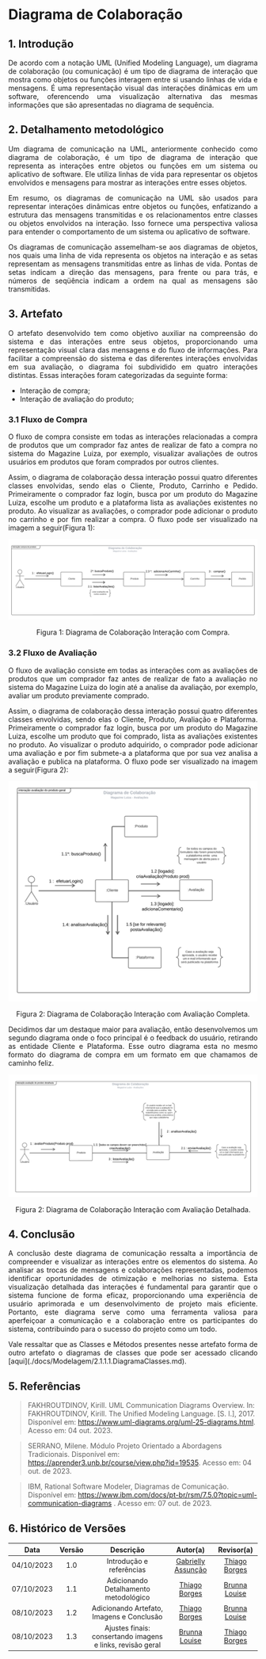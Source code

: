 # Diagrama de Colaboração

## 1. Introdução

<p align="justify">
De acordo com a notação UML (Unified Modeling Language), um diagrama de colaboração (ou comunicação) é um tipo de diagrama de interação que mostra como objetos ou funções interagem entre si usando linhas de vida e mensagens. É uma representação visual das interações dinâmicas em um software, oferencendo uma visualização alternativa das mesmas informações que são apresentadas no diagrama de sequência.
</p>

## 2. Detalhamento metodológico
<p align="justify">
Um diagrama de comunicação na UML, anteriormente conhecido como diagrama de colaboração, é um tipo de diagrama de interação que representa as interações entre objetos ou funções em um sistema ou aplicativo de software. Ele utiliza linhas de vida para representar os objetos envolvidos e mensagens para mostrar as interações entre esses objetos.
</p>

<p align="justify">
Em resumo, os diagramas de comunicação na UML são usados para representar interações dinâmicas entre objetos ou funções, enfatizando a estrutura das mensagens transmitidas e os relacionamentos entre classes ou objetos envolvidos na interação. Isso fornece uma perspectiva valiosa para entender o comportamento de um sistema ou aplicativo de software.
</p>

<p align="justify">
Os diagramas de comunicação assemelham-se aos diagramas de objetos, nos quais uma linha de vida representa os objetos na interação e as setas representam as mensagens transmitidas entre as linhas de vida. Pontas de setas indicam a direção das mensagens, para frente ou para trás, e números de seqüência indicam a ordem na qual as mensagens são transmitidas.
</p>

## 3. Artefato

<p align="justify">
O artefato desenvolvido tem como objetivo auxiliar na compreensão do sistema e das interações entre seus objetos, proporcionando uma representação visual clara das mensagens e do fluxo de informações. Para facilitar a compreensão do sistema e das diferentes interações envolvidas em sua avaliação, o diagrama foi subdividido em quatro interações distintas. Essas interações foram categorizadas da seguinte forma:
</p>
<ul>
<li>Interação de compra;</li>
<li>Interação de avaliação do produto;</li>
</ul>

### 3.1 Fluxo de Compra

<p align="justify">
O fluxo de compra consiste em todas as interações relacionadas a compra de produtos que um comprador faz antes de realizar de fato a compra no sistema do Magazine Luiza, por exemplo, visualizar avaliações de outros usuários em produtos que foram comprados por outros clientes.
</p>

<p align="justify">
Assim, o diagrama de colaboração dessa interação possui quatro diferentes classes envolvidas, sendo elas o Cliente, Produto, Carrinho e Pedido. Primeiramente o comprador faz login, busca por um produto do Magazine Luiza, escolhe um produto e a plataforma lista as avaliações existentes no produto. Ao visualizar as avaliações, o comprador pode adicionar o produto no carrinho e por fim realizar a compra. O fluxo pode ser visualizado na imagem a seguir(Figura 1):
</p>
<img src="../Assets/diagrama-de-colaboracao-compra.png" alt="Figura 1: Diagrama de Colaboração Interação com Compra.">

<p align='center'>
Figura 1: Diagrama de Colaboração Interação com Compra.
</p>

### 3.2 Fluxo de Avaliação

<p align="justify">
O fluxo de avaliação consiste em todas as interações com as avaliações de produtos que um comprador faz antes de realizar de fato a avaliação no sistema do Magazine Luiza do login até a analise da avaliação, por exemplo, avaliar um produto previamente comprado.
</p>

<p align="justify">
Assim, o diagrama de colaboração dessa interação possui quatro diferentes classes envolvidas, sendo elas o Cliente, Produto, Avaliação e Plataforma. Primeiramente o comprador faz login, busca por um produto do Magazine Luiza, escolhe um produto que foi comprado, lista as avaliações existentes no produto. Ao visualizar o produto adquirido, o comprador pode adicionar uma avaliação e por fim submete-a a plataforma que por sua vez analisa a avaliação e publica na plataforma. O fluxo pode ser visualizado na imagem a seguir(Figura 2):
</p>

<img src="../Assets/diagrama-de-colaboracao-avaliacao-1.png" alt="Figura 2: Diagrama de Colaboração Interação com Avaliação 1.">

<p align='center'>
Figura 2: Diagrama de Colaboração Interação com Avaliação Completa.
</p>

<p align='justify'>
Decidimos dar um destaque maior para avaliação, então desenvolvemos um segundo diagrama onde o foco principal é o feedback do usuário, retirando as entidade Cliente e Plataforma. Esse outro diagrama esta no mesmo formato do diagrama de compra em um formato em que chamamos de caminho feliz.
</p>

<img src="../Assets/diagrama-de-colaboracao-avaliacao-2.png" alt="Figura 3: Diagrama de Colaboração Interação com Avaliação 2.">

<p align='center'>
Figura 2: Diagrama de Colaboração Interação com Avaliação Detalhada.
</p>


## 4. Conclusão
<p align='justify'>
A conclusão deste diagrama de comunicação ressalta a importância de compreender e visualizar as interações entre os elementos do sistema. Ao analisar as trocas de mensagens e colaborações representadas, podemos identificar oportunidades de otimização e melhorias no sistema. Esta visualização detalhada das interações é fundamental para garantir que o sistema funcione de forma eficaz, proporcionando uma experiência de usuário aprimorada e um desenvolvimento de projeto mais eficiente. Portanto, este diagrama serve como uma ferramenta valiosa para aperfeiçoar a comunicação e a colaboração entre os participantes do sistema, contribuindo para o sucesso do projeto como um todo.
</p>

<p align='justify'>
Vale ressaltar que as Classes e Métodos presentes nesse artefato forma de outro artefato o diagramas de classes que pode ser acessado clicando [aqui](./docs/Modelagem/2.1.1.1.DiagramaClasses.md).
</p>

## 5. Referências

> FAKHROUTDINOV, Kirill. UML Communication Diagrams Overview. In: FAKHROUTDINOV, Kirill. The Unified Modeling Language. [S. l.], 2017. Disponível em: https://www.uml-diagrams.org/uml-25-diagrams.html. Acesso em: 04 out. 2023.

> SERRANO, Milene. Módulo Projeto Orientado a Abordagens Tradicionais. Disponível em: <https://aprender3.unb.br/course/view.php?id=19535>. Acesso em: 04 out. de 2023.

> IBM, Rational Software Modeler, Diagramas de Comunicação.  Disponível em: <https://www.ibm.com/docs/pt-br/rsm/7.5.0?topic=uml-communication-diagrams>
. Acesso em: 07 out. de 2023.

## 6. Histórico de Versões

| Data       | Versão | Descrição                                                   | Autor(a)                                              | Revisor(a)                                         |
| :--------: | :----: | :---------------------------------------------------------: | :---------------------------------------------------: | :------------------------------------------------: |
| 04/10/2023 | 1.0    | Introdução e referências                       | [Gabrielly Assunção](https://github.com/GabriellyAssuncao) | [Thiago Borges](https://github.com/Thiago-Cerq) |
| 07/10/2023 | 1.1    |    Adicionando Detalhamento metodológico    | [Thiago Borges](https://github.com/Thiago-Cerq)| [Brunna Louise](https://github.com/brunna-martins) |
| 08/10/2023 | 1.2    |    Adicionando Artefato, Imagens e Conclusão    | [Thiago Borges](https://github.com/Thiago-Cerq)| [Brunna Louise](https://github.com/brunna-martins) |
| 08/10/2023 | 1.3    |   Ajustes finais: consertando imagens e links, revisão geral    | [Brunna Louise](https://github.com/brunna-martins) | [Thiago Borges](https://github.com/Thiago-Cerq) |
